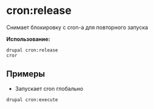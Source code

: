 # cron:release
Снимает блокировку с cron-а для повторного запуска

**Использование:**
```
drupal cron:release
cror
```

## Примеры
* Запускает cron глобально
```
drupal cron:execute
```
